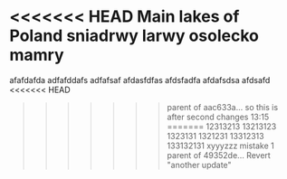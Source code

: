 <<<<<<< HEAD
Main lakes of Poland
sniadrwy
larwy
osolecko
mamry
=======
afafdafda
adfafddafs
adfafsaf
afdasfdfas
afdsfadfa
afdafsdsa
afdsafd
<<<<<<< HEAD
>>>>>>> parent of aac633a... so this is after second changes 13:15
=======
12313213
13213123
1323131
1321231
13312313
133132131
xyyyzzz
mistake 1
>>>>>>> parent of 49352de... Revert "another update"
